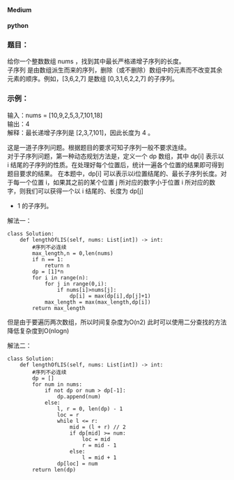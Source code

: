 #### Medium
#### python

### 题目：
给你一个整数数组 nums ，找到其中最长严格递增子序列的长度。    
子序列 是由数组派生而来的序列，删除（或不删除）数组中的元素而不改变其余元素的顺序。例如，[3,6,2,7] 是数组 [0,3,1,6,2,2,7] 的子序列。    

 
### 示例：
输入：nums = [10,9,2,5,3,7,101,18]     
输出：4      
解释：最长递增子序列是 [2,3,7,101]，因此长度为 4 。     

这是一道子序列问题。根据题目的要求可知子序列一般不要求连续。    
对于子序列问题，第一种动态规划方法是，定义一个 dp 数组，其中 dp[i] 表示以 i 结尾的子序列的性质。在处理好每个位置后，统计一遍各个位置的结果即可得到题目要求的结果。
在本题中，dp[i] 可以表示以i位置结尾的、最长子序列长度。对于每一个位置 i，如果其之前的某个位置 j 所对应的数字小于位置 i 所对应的数字，则我们可以获得一个以 i 结尾的、长度为 dp[j]
+ 1 的子序列。

解法一：
```
class Solution:
    def lengthOfLIS(self, nums: List[int]) -> int:
        #序列不必连续
        max_length,n = 0,len(nums)
        if n == 1:
            return n
        dp = [1]*n
        for i in range(n):
            for j in range(0,i):
                if nums[i]>nums[j]:
                    dp[i] = max(dp[i],dp[j]+1)
            max_length = max(max_length,dp[i])
        return max_length
```
但是由于要遍历两次数组，所以时间复杂度为O(n2)
此时可以使用二分查找的方法降低复杂度到O(nlogn)

解法二：
```
class Solution:
    def lengthOfLIS(self, nums: List[int]) -> int:
        #序列不必连续
        dp = []
        for num in nums:
            if not dp or num > dp[-1]:
                dp.append(num)
            else:
                l, r = 0, len(dp) - 1
                loc = r
                while l <= r:
                    mid = (l + r) // 2
                    if dp[mid] >= num:
                        loc = mid
                        r = mid - 1
                    else:
                        l = mid + 1
                dp[loc] = num
        return len(dp)

```
